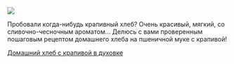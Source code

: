 <!--2025-04-25 21:21:44-->
<div class="yb">
  <div class="rss finecooking"><a href="https://finecooking.ru/recipe/domashniy-hleb-s-krapivoy-v-duhovke"><img src="https://finecooking.ru/images/recipe/domashniy-hleb-s-krapivoy-v-duhovke/photo/960w.jpg"></a><p>Пробовали когда-нибудь крапивный хлеб? Очень красивый, мягкий, со сливочно-чесночным ароматом... Делюсь с вами проверенным пошаговым рецептом домашнего хлеба на пшеничной муке с крапивой!</p>
 <p class="titl"><a href="https://finecooking.ru/recipe/domashniy-hleb-s-krapivoy-v-duhovke">Домашний хлеб с крапивой в духовке</a></p></div>
</div>
